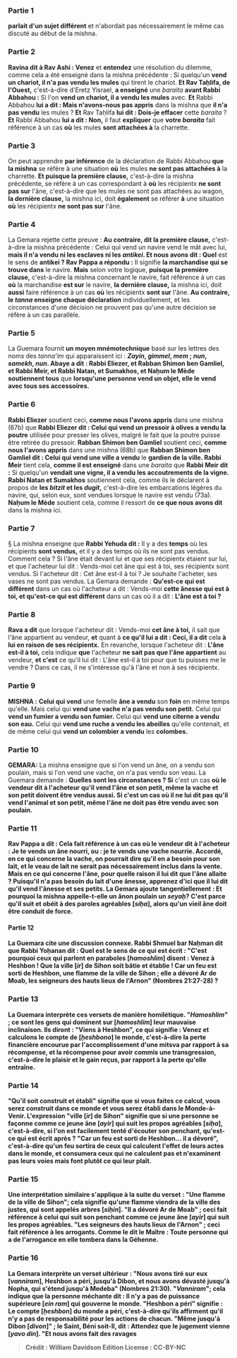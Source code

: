 
### Partie 1
<b>parlait d'un sujet différent</b> et n'abordait pas nécessairement le même cas discuté au début de la mishna.

### Partie 2
<b>Ravina dit à Rav Ashi : Venez</b> et <b>entendez</b> une résolution du dilemme, comme cela a été enseigné dans la mishna précédente : Si quelqu'un <b>vend un chariot, il n'a pas vendu les mules</b> qui tirent le chariot. <b>Et Rav Taḥlifa, de l'Ouest,</b> c'est-à-dire d'Eretz Yisrael, <b>a enseigné</b> une <i>baraita</i> <b>avant Rabbi Abbahou :</b> Si l'on <b>vend un chariot, il a vendu les mules</b> avec. <b>Et</b> Rabbi Abbahou <b>lui a dit : Mais n'avons-nous pas appris</b> dans la mishna que <b>il n'a pas vendu</b> les mules ? <b>Et</b> Rav Taḥlifa <b>lui dit : Dois-je effacer</b> cette <i>baraita</i> ? <b>Et</b> Rabbi Abbahou <b>lui a dit : Non,</b> il faut <b>expliquer</b> que <b>votre <i>baraita</i></b> fait référence à un cas <b>où</b> les mules <b>sont attachées à</b> la charrette.

### Partie 3
On peut apprendre <b>par inférence</b> de la déclaration de Rabbi Abbahou <b>que la mishna</b> se réfère à une situation <b>où</b> les mules <b>ne sont pas attachées à</b> la charrette. <b>Et puisque la première clause,</b> c'est-à-dire la mishna précédente, se réfère à un cas correspondant à <b>où</b> les récipientx <b>ne sont pas sur</b> l'âne, c'est-à-dire que les mules ne sont pas attachées au wagon, <b>la dernière clause,</b> la mishna ici, doit <b>également</b> se référer <b>à</b> une situation <b>où</b> les récipientx <b>ne sont pas sur</b> l'âne.

### Partie 4
La Gemara rejette cette preuve : <b>Au contraire, dit la première clause,</b> c'est-à-dire la mishna précédente : Celui qui vend un navire vend le mât avec lui, <b>mais il n'a vendu ni les esclaves ni les <i>antikei</i>. Et nous avons dit : Quel</b> est le sens de <b>antikei</i> ? Rav Pappa a répondu :</b> Il signifie <b>la marchandise qui se trouve dans</b> le navire. <b>Mais</b> selon votre logique, <b>puisque la première clause,</b> c'est-à-dire la mishna concernant le navire, fait référence à un cas <b>où</b> la marchandise <b>est sur</b> le navire, <b>la dernière clause,</b> la mishna ici, doit <b>aussi</b> faire référence à un cas <b>où</b> les récipientx <b>sont sur</b> l'âne. <b>Au contraire, le <i>tanna</i> enseigne chaque déclaration</b> individuellement, et les circonstances d'une décision ne prouvent pas qu'une autre décision se réfère à un cas parallèle.

### Partie 5
La Guemara fournit <b>un moyen mnémotechnique</b> basé sur les lettres des noms des <i>tanna'im</i> qui apparaissent ici : <b><i>Zayin</i>, <i>gimmel</i>, <i>mem</i> ; <i>nun</i>, <i>samekh</i>, <i>nun</i>. Abaye a dit : Rabbi Eliezer, et Rabban Shimon ben Gamliel, et Rabbi Meir, et Rabbi Natan, et Sumakhos, et Naḥum le Mède soutiennent tous</b> que <b>lorsqu'une personne vend un objet, elle le vend avec tous ses accessoires.</b>

### Partie 6
<b>Rabbi Eliezer</b> soutient ceci, <b>comme nous l'avons appris</b> dans une mishna (67b) que <b>Rabbi Eliezer dit : Celui qui vend un pressoir à olives a vendu la poutre</b> utilisée pour presser les olives, malgré le fait que la poutre puisse être retirée du pressoir. <b>Rabban Shimon ben Gamliel</b> soutient ceci, <b>comme nous l'avons appris</b> dans une mishna (68b) que <b>Rabban Shimon ben Gamliel dit : Celui qui vend une ville a vendu</b> le <b>gardien de la ville. Rabbi Meir</b> tient cela, <b>comme il est enseigné</b> dans une <i>baraita</i> que <b>Rabbi Meir dit :</b> Si quelqu'un <b>vendait une vigne, il a vendu les accoutrements de la vigne. Rabbi Natan et Sumakhos</b> soutiennent cela, comme ils le déclarent à propos de <b>les <i>bitzit</i> et les <i>dugit</i>,</b> c'est-à-dire les embarcations légères du navire, qui, selon eux, sont vendues lorsque le navire est vendu (73a). <b>Naḥum le Mède</b> soutient cela, comme il ressort de <b>ce que nous avons dit</b> dans la mishna ici.

### Partie 7
§ La mishna enseigne que <b>Rabbi Yehuda dit :</b> Il y a des <b>temps</b> où les récipients <b>sont vendus,</b> et il y a des temps où ils ne sont pas vendus. Comment cela ? Si l'âne était devant lui et que ses récipientx étaient sur lui, et que l'acheteur lui dit : Vends-moi cet âne qui est à toi, ses récipientx sont vendus. Si l'acheteur dit : Cet âne est-il à toi ? Je souhaite l'acheter, ses vases ne sont pas vendus. La Gemara demande : <b>Qu'est-ce qui est différent</b> dans un cas où l'acheteur a dit : Vends-moi <b>cette ânesse qui est à toi, et qu'est-ce qui est différent</b> dans un cas où il a dit : <b>L'âne est à toi ?</b>

### Partie 8
<b>Rava a dit</b> que lorsque l'acheteur dit : Vends-moi <b>cet âne à toi,</b> il sait que l'âne appartient</b> au vendeur, <b>et</b> quant à <b>ce qu'il lui a dit : Ceci, il a dit</b> cela <b>à lui en raison de ses récipientx.</b> En revanche, lorsque l'acheteur dit : <b>L'âne est-il à toi,</b> cela indique <b>que</b> l'acheteur <b>ne sait pas que l'âne appartient</b> au vendeur, <b>et c'est</b> ce qu'il lui dit : L'âne est-il à toi pour que tu puisses me le vendre ? </b> Dans ce cas, il ne s'intéresse qu'à l'âne et non à ses récipientx.

### Partie 9
<strong>MISHNA :</strong> <b>Celui qui vend</b> une femelle <b>âne a vendu</b> son <b>foin</b> en même temps qu'elle. Mais celui qui <b>vend une vache n'a pas vendu son petit.</b> Celui qui <b>vend un fumier a vendu son fumier.</b> Celui qui <b>vend une citerne a vendu son eau.</b> Celui qui <b>vend une ruche a vendu les abeilles</b> qu'elle contenait, et de même celui qui <b>vend un colombier a vendu</b> les <b>colombes.</b>

### Partie 10
<strong>GEMARA:</strong> La mishna enseigne que si l'on vend un âne, on a vendu son poulain, mais si l'on vend une vache, on n'a pas vendu son veau. La Guemara demande : <b>Quelles sont les circonstances ? Si</b> c'est un cas <b>où le vendeur <b>dit à l'acheteur</b> qu'il vend <b>l'âne et son petit, même la vache et son petit</b> doivent être vendus <b>aussi. Si</b> c'est un cas <b>où il ne lui dit pas</b> qu'il vend <b>l'animal et son petit, même l'âne</b> ne doit <b>pas</b> être vendu avec son poulain.

### Partie 11
<b>Rav Pappa a dit :</b> Cela fait référence à un cas <b>où le vendeur <b>dit à l'acheteur</b> : <b>Je te vends un âne nourri, ou :</b> je te vends <b>une vache nourrie. Accordé,</b> en ce qui concerne la <b>vache, on pourrait dire qu'il en a besoin pour son lait,</b> et le veau de lait ne serait pas nécessairement inclus dans la vente. <b>Mais</b> en ce qui concerne l'<b>âne,</b> pour <b>quelle</b> raison <b>il lui dit</b> que l'âne allaite ? Puisqu'il n'a pas besoin du lait d'une ânesse, <b>apprenez d'ici</b> que <b>il lui dit</b> qu'il vend <b>l'ânesse et ses petits.</b> La Gemara ajoute tangentiellement : <b>Et pourquoi</b> la mishna <b>appelle-t-elle</b> un ânon poulain <b>un <i>seyaḥ</i>?</b> C'est <b>parce qu'il suit</b> et obéit à des <b>paroles agréables [<i>siḥa</i>],</b> alors qu'un vieil âne doit être conduit de force.

#### Partie 12
La Guemara cite une discussion connexe. <b>Rabbi Shmuel bar Naḥman dit</b> que <b>Rabbi Yoḥanan dit : Quel</b> est le sens de ce <b>qui est écrit : "C'est pourquoi ceux qui parlent en paraboles [<i>hamoshlim</i>] disent :</b> Venez à Heshbon ! Que la ville [<i>ir</i>] de Sihon soit bâtie et établie ! Car un feu est sorti de Heshbon, une flamme de la ville de Sihon ; elle a dévoré Ar de Moab, les seigneurs des hauts lieux de l'Arnon" (Nombres 21:27-28) ?

### Partie 13
La Guemara interprète ces versets de manière homilétique. <b>"<i>Hamoshlim</i>" ; ce sont</b> les gens <b>qui dominent sur [<i>hamoshlim</i>] leur</b> mauvaise <b>inclinaison.</b> Ils diront : <b>"Viens à Heshbon"</b>, ce qui signifie : <b>Venez et calculons le compte de [<i>ḥeshbono</i>] le monde,</b> c'est-à-dire la <b>perte financière</b> encourue par l'accomplissement d'une <b>mitsva par rapport à sa récompense, et la récompense</b> pour avoir commis <b>une transgression,</b> c'est-à-dire le plaisir et le gain reçus, <b>par rapport à la perte qu'elle</b> entraîne.

### Partie 14
<b>"Qu'il soit construit et établi"</b> signifie que <b>si vous</b> faites ce calcul, <b>vous serez construit dans ce monde et vous serez établi dans le Monde-à-Venir. </b> L'expression <b>"ville [<i>ir</i>] de Sihon"</b> signifie que <b>si une personne se façonne comme ce jeune âne [<i>ayir</i>] qui suit les propos agréables [<i>siḥa</i>],</b> c'est-à-dire, si l'on est facilement tenté d'écouter son penchant, <b>qu'est-ce qui est écrit après ? "Car un feu est sorti de Heshbon...</b> il a dévoré", c'est-à-dire qu'un <b>feu sortira de</b> ceux <b>qui calculent</b> l'effet de leurs actes dans le monde, <b>et consumera ceux qui ne calculent pas</b> et n'examinent pas leurs voies mais font plutôt ce qui leur plaît.

### Partie 15
Une interprétation similaire s'applique à la suite du verset : <b>"Une flamme de la ville de Sihon";</b> cela signifie qu'une flamme viendra <b>de la ville des justes, qui sont appelés arbres [<i>siḥin</i>]. "Il a dévoré Ar de Moab" ; ceci</b> fait référence à <b>celui qui suit son penchant comme ce jeune âne [<i>ayir</i>] qui suit les propos agréables. "Les seigneurs des hauts lieux de l'Arnon" ; ceci</b> fait référence à <b>les arrogants. Comme le dit le Maître : Toute personne qui a de l'arrogance en elle tombera dans la Géhenne.</b>

### Partie 16
La Gemara interprète un verset ultérieur : "Nous avons tiré sur eux [<i>vanniram</i>], Heshbon a péri, jusqu'à Dibon, et nous avons dévasté jusqu'à Nopha, qui s'étend jusqu'à Medeba" (Nombres 21:30). <b>"<i>Vanniram</i>";</b> cela indique que la personne <b>méchante</b> <b>dit : Il n'y a pas de puissance supérieure [<i>ein ram</i>]</b> qui gouverne le monde. <b>"Heshbon a péri"</b> signifie : <b>Le compte [<i>ḥeshbon</i>] du monde a péri,</b> c'est-à-dire qu'ils affirment qu'il n'y a pas de responsabilité pour les actions de chacun. <b>"Même jusqu'à Dibon [<i>divon</i>]" ; le Saint, Béni soit-Il, dit : Attendez que le jugement vienne [<i>yavo din</i>]. "Et nous avons fait des ravages</b>

>Crédit : William Davidson Edition
>License : CC-BY-NC